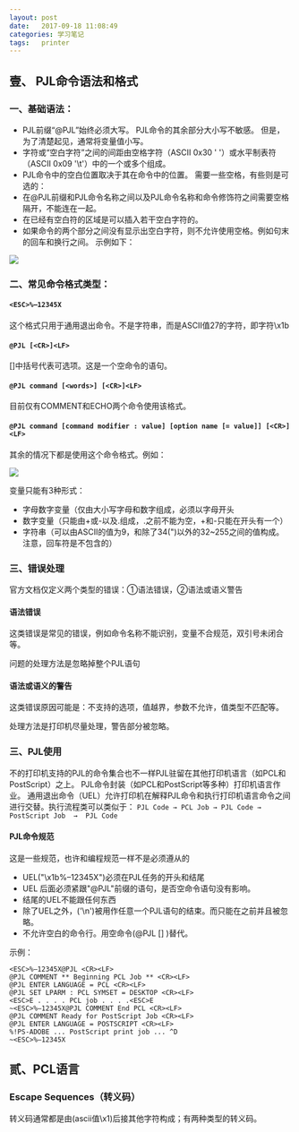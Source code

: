 ```yaml
---
layout: post
date:   2017-09-18 11:08:49
categories: 学习笔记
tags:   printer
---
```


## 壹、 PJL命令语法和格式

### 一、基础语法：

* PJL前缀“@PJL”始终必须大写。 PJL命令的其余部分大小写不敏感。 但是，为了清楚起见，通常将变量值小写。
* 字符或“空白字符”之间的间距由空格字符（ASCII 0x30 ' '）或水平制表符（ASCII 0x09 '\t'）中的一个或多个组成。
* PJL命令中的空白位置取决于其在命令中的位置。 需要一些空格，有些则是可选的：
* 在@PJL前缀和PJL命令名称之间以及PJL命令名称和命令修饰符之间需要空格隔开，不能连在一起。
* 在已经有空白符的区域是可以插入若干空白字符的。
* 如果命令的两个部分之间没有显示出空白字符，则不允许使用空格。例如句末的回车<CR>和换行<LF>之间。
示例如下：
<img src="{{ site.baseurl }}/images/2017-9/1421.png">

### 二、常见命令格式类型：

#### `<ESC>%–12345X`
这个格式只用于通用退出命令。<ESC>不是字符串，而是ASCII值27的字符，即字符\x1b

#### `@PJL [<CR>]<LF>`
[]中括号代表可选项。这是一个空命令的语句。

#### `@PJL command [<words>] [<CR>]<LF>`
目前仅有COMMENT和ECHO两个命令使用该格式。

#### `@PJL command [command modifier : value] [option name [= value]] [<CR>]<LF>`
其余的情况下都是使用这个命令格式。例如：

<img src="{{ site.baseurl }}/images/2017-9/1438.png">

变量只能有3种形式：
* 字母数字变量（仅由大小写字母和数字组成，必须以字母开头
* 数字变量（只能由+或-以及.组成，.之前不能为空，+和-只能在开头有一个）
* 字符串（可以由ASCII的值为9，和除了34(")以外的32~255之间的值构成。注意，回车符是不包含的）

### 三、错误处理

官方文档仅定义两个类型的错误：①语法错误，②语法或语义警告

#### 语法错误
这类错误是常见的错误，例如命令名称不能识别，变量不合规范，双引号未闭合等。

问题的处理方法是忽略掉整个PJL语句

#### 语法或语义的警告
这类错误原因可能是：不支持的选项，值越界，参数不允许，值类型不匹配等。

处理方法是打印机尽量处理，警告部分被忽略。

### 三、PJL使用

不的打印机支持的PJL的命令集合也不一样PJL驻留在其他打印机语言（如PCL和PostScript）之上。 
PJL命令封装（如PCL和PostScript等多种）打印机语言作业。
通用退出命令（UEL）允许打印机在解释PJL命令和执行打印机语言命令之间进行交替。执行流程类可以类似于：
`PJL Code → PCL Job → PJL Code → PostScript Job  →  PJL Code`

#### PJL命令规范
这是一些规范，也许和编程规范一样不是必须遵从的
* UEL("\x1b%–12345X")必须在PJL任务的开头和结尾
* UEL 后面必须紧跟"@PJL"前缀的语句，是否空命令语句没有影响。
* 结尾的UEL不能跟任何东西
* 除了UEL之外，<LF>('\n')被用作任意一个PJL语句的结束。而<CR>只能在<LF>之前并且被忽略。
* 不允许空白的命令行。用空命令(@PJL [<CR>] <LF>)替代。

示例：
```
<ESC>%–12345X@PJL <CR><LF>
@PJL COMMENT ** Beginning PCL Job ** <CR><LF>
@PJL ENTER LANGUAGE = PCL <CR><LF>
@PJL SET LPARM : PCL SYMSET = DESKTOP <CR><LF>
<ESC>E . . . . PCL job . . . .<ESC>E
~<ESC>%–12345X@PJL COMMENT End PCL <CR><LF>
@PJL COMMENT Ready for PostScript Job <CR><LF>
@PJL ENTER LANGUAGE = POSTSCRIPT <CR><LF>
%!PS-ADOBE ... PostScript print job ... ^D
~<ESC>%–12345X
```

## 贰、PCL语言

### Escape Sequences（转义码）
转义码通常都是由<esc>(ascii值\x1)后接其他字符构成；有两种类型的转义码。





